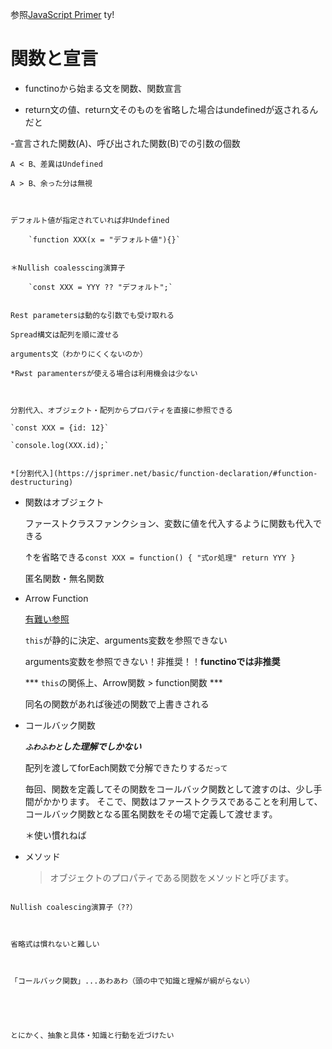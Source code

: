 参照[JavaScript Primer](https://jsprimer.net/basic/string/)
ty!




# 関数と宣言



- functinoから始まる文を関数、関数宣言



- return文の値、return文そのものを省略した場合はundefinedが返されるんだと



-宣言された関数(A)、呼び出された関数(B)での引数の個数


	A < B、差異はUndefined

	A > B、余った分は無視



	デフォルト値が指定されていれば非Undefined

		`function XXX(x = "デフォルト値"){}`


	＊Nullish coalesscing演算子

		`const XXX = YYY ?? "デフォルト";`


	Rest parametersは動的な引数でも受け取れる

	Spread構文は配列を順に渡せる

	arguments文（わかりにくくないのか）

	*Rwst paramentersが使える場合は利用機会は少ない



	分割代入、オブジェクト・配列からプロパティを直接に参照できる

	`const XXX = {id: 12}`

	`console.log(XXX.id);`


	*[分割代入](https://jsprimer.net/basic/function-declaration/#function-destructuring)




- 関数はオブジェクト


	ファーストクラスファンクション、変数に値を代入するように関数も代入できる

	↑を省略できる`const XXX = function() { "式or処理" return YYY }`

	匿名関数・無名関数



- Arrow Function


	[有難い参照](https://jsprimer.net/basic/function-declaration/#function-destructuring)


	`this`が静的に決定、arguments変数を参照できない


	arguments変数を参照できない！非推奨！！**functinoでは非推奨**



	*** `this`の関係上、Arrow関数 > function関数 ***





	同名の関数があれば後述の関数で上書きされる



- コールバック関数



	***`ふわふわと`した理解でしかない***




	配列を渡してforEach関数で分解できたりする`だって`



	毎回、関数を定義してその関数をコールバック関数として渡すのは、少し手間がかかります。 そこで、関数はファーストクラスであることを利用して、コールバック関数となる匿名関数をその場で定義して渡せます。

	＊使い慣れねば



	
- メソッド



	> オブジェクトのプロパティである関数をメソッドと呼びます。


	





~~~

Nullish coalescing演算子（??）



省略式は慣れないと難しい



「コールバック関数」...あわあわ（頭の中で知識と理解が綱がらない）





とにかく、抽象と具体・知識と行動を近づけたい
